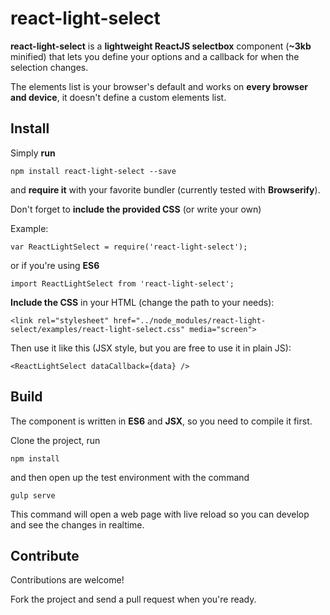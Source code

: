 # react-light-select

**react-light-select** is a **lightweight ReactJS selectbox** component (**~3kb** minified) that lets you define your options and a callback for when the selection changes.

The elements list is your browser's default and works on **every browser and device**, it doesn't define a custom elements list.



## Install

Simply **run**

    npm install react-light-select --save

and **require it** with your favorite bundler (currently tested with **Browserify**).

Don't forget to **include the provided CSS** (or write your own)

Example:

    var ReactLightSelect = require('react-light-select');

or if you're using **ES6**

    import ReactLightSelect from 'react-light-select';

**Include the CSS** in your HTML (change the path to your needs):

    <link rel="stylesheet" href="../node_modules/react-light-select/examples/react-light-select.css" media="screen">

Then use it like this (JSX style, but you are free to use it in plain JS):

    <ReactLightSelect dataCallback={data} />


## Build

The component is written in **ES6** and **JSX**, so you need to compile it first.

Clone the project, run

    npm install

and then open up the test environment with the command

    gulp serve

This command will open a web page with live reload so you can develop and see the changes in realtime.


## Contribute

Contributions are welcome!

Fork the project and send a pull request when you're ready.
